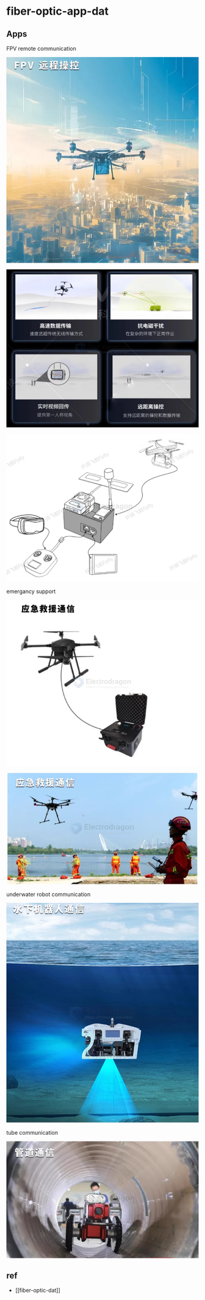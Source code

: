 
# fiber-optic-app-dat


## Apps 

FPV remote communication

![](2025-03-28-17-41-03.png)

![](2025-03-28-17-45-31.png)

![](2025-03-28-17-48-29.png)

emergancy support 

![](2025-03-28-17-42-03.png)

![](2025-03-28-17-42-21.png)

underwater robot communication 

![](2025-03-28-17-41-21.png)

tube communication 

![](2025-03-28-17-41-33.png)


## ref 

- [[fiber-optic-dat]]